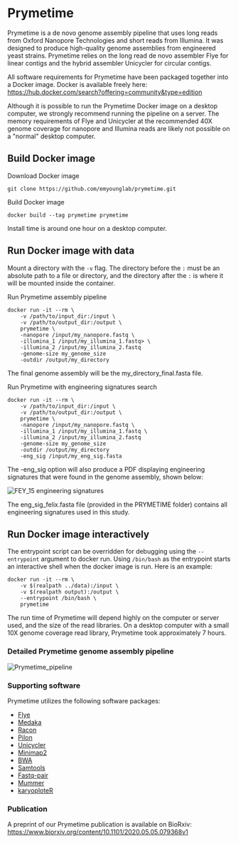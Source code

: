 # Prymetime

Prymetime is a de novo genome assembly pipeline that uses long reads from Oxford Nanopore Technologies and short reads from Illumina. It was designed to produce high-quality genome assemblies from engineered yeast strains. Prymetime relies on the long read de novo assembler Flye for linear contigs and the hybrid assembler Unicycler for circular contigs.

All software requirements for Prymetime have been packaged together into a Docker image. Docker is available freely here: https://hub.docker.com/search?offering=community&type=edition

Although it is possible to run the Prymetime Docker image on a desktop computer, we strongly recommend running the pipeline on a server. The memory requirements of Flye and Unicycler at the recommended 40X genome coverage for nanopore and Illumina reads are likely not possible on a "normal" desktop computer.

## Build Docker image

Download Docker image
```shell
git clone https://github.com/emyounglab/prymetime.git
```
Build Docker image
```shell
docker build --tag prymetime prymetime
```

Install time is around one hour on a desktop computer.

## Run Docker image with data

Mount a directory with the `-v` flag. The directory before the `:`
must be an absolute path to a file or directory, and the directory
after the `:` is where it will be mounted inside the container.

Run Prymetime assembly pipeline
```shell
docker run -it --rm \
    -v /path/to/input_dir:/input \
    -v /path/to/output_dir:/output \
    prymetime \
    -nanopore /input/my_nanopore.fastq \
    -illumina_1 /input/my_illumina_1.fastq> \
    -illumina_2 /input/my_illumina_2.fastq
    -genome-size my_genome_size
    -outdir /output/my_directory
```
The final genome assembly will be the my_directory_final.fasta file.

Run Prymetime with engineering signatures search
```shell
docker run -it --rm \
    -v /path/to/input_dir:/input \
    -v /path/to/output_dir:/output \
    prymetime \
    -nanopore /input/my_nanopore.fastq \
    -illumina_1 /input/my_illumina_1.fastq \
    -illumina_2 /input/my_illumina_2.fastq
    -genome-size my_genome_size
    -outdir /output/my_directory
    -eng_sig /input/my_eng_sig.fasta
```

The -eng_sig option will also produce a PDF displaying engineering signatures that were found in the genome assembly, shown below:

![FEY_15 engineering signatures](https://github.com/emyounglab/prymetime/blob/master/docs/eng_sig_figure_FEY_15.jpg)

The eng_sig_felix.fasta file (provided in the PRYMETIME folder) contains all engineering signatures used in this study.

## Run Docker image interactively

The entrypoint script can be overridden for debugging using the
`--entrypoint` argument to docker run. Using `/bin/bash` as the
entrypoint starts an interactive shell when the docker image is
run. Here is an example:

```shell
docker run -it --rm \
    -v $(realpath ../data):/input \
    -v $(realpath output):/output \
    --entrypoint /bin/bash \
    prymetime
```

The run time of Prymetime will depend highly on the computer or server used, and the size of the read libraries. On a desktop computer with a small 10X genome coverage read library, Prymetime took approximately 7 hours.

### Detailed Prymetime genome assembly pipeline

![Prymetime_pipeline](https://github.com/emyounglab/prymetime/blob/master/docs/PRYMETIME_pipeline_description_2.svg)

### Supporting software
Prymetime utilizes the following software packages:
* [Flye](https://github.com/fenderglass/Flye)
* [Medaka](https://github.com/nanoporetech/medaka)
* [Racon](https://github.com/lbcb-sci/racon)
* [Pilon](https://github.com/broadinstitute/pilon)
* [Unicycler](https://github.com/rrwick/Unicycler)
* [Minimap2](https://github.com/lh3/minimap2)
* [BWA](https://github.com/lh3/bwa)
* [Samtools](https://github.com/samtools/samtools)
* [Fastq-pair](https://github.com/linsalrob/fastq-pair)
* [Mummer](https://github.com/mummer4/mummer)
* [karyoploteR](https://https://github.com/bernatgel/karyoploteR)

### Publication

A preprint of our Prymetime publication is available on BioRxiv: https://www.biorxiv.org/content/10.1101/2020.05.05.079368v1
